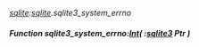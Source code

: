 _[sqlite](../../modules/sqlite/sqlite-module.md):[sqlite](../../modules/sqlite/sqlite-module.md).sqlite3\_system\_errno_
##### Function sqlite3\_system\_errno:[Int](../../modules/wonkey/wonkey-types-int.md)( :[sqlite3](../../modules/sqlite/sqlite-sqlite3.md) Ptr )

